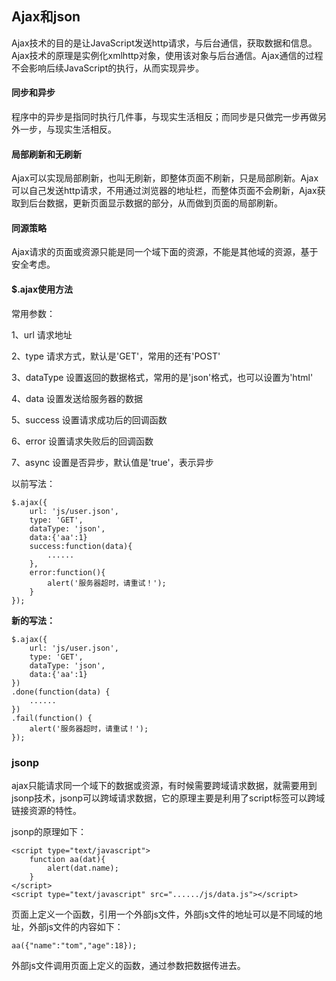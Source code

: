 ## Ajax和json

Ajax技术的目的是让JavaScript发送http请求，与后台通信，获取数据和信息。Ajax技术的原理是实例化xmlhttp对象，使用该对象与后台通信。Ajax通信的过程不会影响后续JavaScript的执行，从而实现异步。

#### 同步和异步

程序中的异步是指同时执行几件事，与现实生活相反；而同步是只做完一步再做另外一步，与现实生活相反。

#### 局部刷新和无刷新

Ajax可以实现局部刷新，也叫无刷新，即整体页面不刷新，只是局部刷新。Ajax可以自己发送http请求，不用通过浏览器的地址栏，而整体页面不会刷新，Ajax获取到后台数据，更新页面显示数据的部分，从而做到页面的局部刷新。

#### 同源策略

Ajax请求的页面或资源只能是同一个域下面的资源，不能是其他域的资源，基于安全考虑。

#### $.ajax使用方法

常用参数：

1、url 请求地址

2、type 请求方式，默认是'GET'，常用的还有'POST'

3、dataType 设置返回的数据格式，常用的是'json'格式，也可以设置为'html'

4、data 设置发送给服务器的数据

5、success 设置请求成功后的回调函数

6、error 设置请求失败后的回调函数

7、async 设置是否异步，默认值是'true'，表示异步

以前写法：

```
$.ajax({
    url: 'js/user.json',
    type: 'GET',
    dataType: 'json',
    data:{'aa':1}
    success:function(data){
        ......
    },
    error:function(){
        alert('服务器超时，请重试！');
    }
});
```

**新的写法：**

```
$.ajax({
    url: 'js/user.json',
    type: 'GET',
    dataType: 'json',
    data:{'aa':1}
})
.done(function(data) {
    ......
})
.fail(function() {
    alert('服务器超时，请重试！');
});
```

### jsonp

ajax只能请求同一个域下的数据或资源，有时候需要跨域请求数据，就需要用到jsonp技术，jsonp可以跨域请求数据，它的原理主要是利用了script标签可以跨域链接资源的特性。

jsonp的原理如下：

```
<script type="text/javascript">
    function aa(dat){
        alert(dat.name);
    }
</script>
<script type="text/javascript" src="....../js/data.js"></script>
```

页面上定义一个函数，引用一个外部js文件，外部js文件的地址可以是不同域的地址，外部js文件的内容如下：

```
aa({"name":"tom","age":18});
```

外部js文件调用页面上定义的函数，通过参数把数据传进去。

